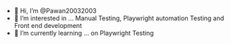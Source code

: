 - 👋 Hi, I’m @Pawan20032003
- 👀 I’m interested in ... Manual Testing, Playwright automation Testing and Front end development
- 🌱 I’m currently learning ... on Playwright Testing
<!---
Pawan20032003/Pawan20032003/Travelux is a ✨ special ✨ repository because its `README.md` (this file) appears on your GitHub profile.
You can click the Preview link to take a look at your changes.
--->
